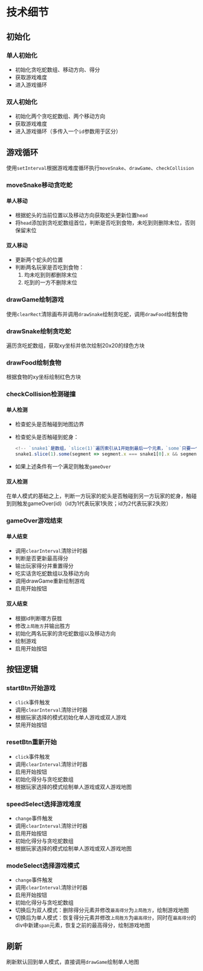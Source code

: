 # 技术细节

## 初始化

### 单人初始化

- 初始化贪吃蛇数组、移动方向、得分
- 获取游戏难度
- 进入游戏循环

### 双人初始化

- 初始化两个贪吃蛇数组、两个移动方向
- 获取游戏难度
- 进入游戏循环（多传入一个`id`参数用于区分）

## 游戏循环

使用`setInterval`根据游戏难度循环执行`moveSnake`、`drawGame`、`checkCollision`

### moveSnake移动贪吃蛇

#### 单人移动

- 根据蛇头的当前位置以及移动方向获取蛇头更新位置`head`
- 将`head`添加到贪吃蛇数组首位，判断是否吃到食物，未吃到则删除末位，否则保留末位

#### 双人移动

- 更新两个蛇头的位置
- 判断两名玩家是否吃到食物：
   1. 均未吃到则都删除末位
   2. 吃到的一方不删除末位

### drawGame绘制游戏

使用`clearRect`清除画布并调用`drawSnake`绘制贪吃蛇，调用`drawFood`绘制食物

### drawSnake绘制贪吃蛇

遍历贪吃蛇数组，获取xy坐标并依次绘制20x20的绿色方块

### drawFood绘制食物

根据食物的xy坐标绘制红色方块

### checkCollision检测碰撞

#### 单人检测

- 检查蛇头是否触碰到地图边界
- 检查蛇头是否触碰到蛇身：

   ```js
   <!-- `snake1`是数组，`slice(1)`遍历索引从1开始到最后一个元素，`some`只要一个满足条件就返回`true` -->
   snake1.slice(1).some(segment => segment.x === snake1[0].x && segment.y === snake1[0].y));
   ```

- 如果上述条件有一个满足则触发`gameOver`

#### 双人检测

在单人模式的基础之上，判断一方玩家的蛇头是否触碰到另一方玩家的蛇身，触碰到则触发gameOver(id)（id为1代表玩家1失败；id为2代表玩家2失败）

### gameOver游戏结束

#### 单人结束

- 调用`clearInterval`清除计时器
- 判断是否更新最高得分
- 输出玩家得分并重置得分
- 吃实话贪吃蛇数组以及移动方向
- 调用drawGame重新绘制游戏
- 启用开始按钮

#### 双人结束

- 根据id判断哪方获胜
- 修改`上局胜方`并输出胜方
- 初始化两名玩家的贪吃蛇数组以及移动方向
- 绘制游戏
- 启用开始按钮

## 按钮逻辑

### startBtn开始游戏

- `click`事件触发
- 调用`clearInterval`清除计时器
- 根据玩家选择的模式初始化单人游戏或双人游戏
- 禁用开始按钮

### resetBtn重新开始

- `click`事件触发
- 调用`clearInterval`清除计时器
- 启用开始按钮
- 初始化得分与贪吃蛇数组
- 根据玩家选择的模式绘制单人游戏或双人游戏地图

### speedSelect选择游戏难度

- `change`事件触发
- 调用`clearInterval`清除计时器
- 启用开始按钮
- 初始化得分与贪吃蛇数组
- 根据玩家选择的模式绘制单人游戏或双人游戏地图

### modeSelect选择游戏模式

- `change`事件触发
- 调用`clearInterval`清除计时器
- 启用开始按钮
- 初始化得分与贪吃蛇数组
- 切换后为双人模式：删除得分元素并修改`最高得分`为`上局胜方`，绘制游戏地图
- 切换后为单人模式：恢复得分元素并修改`上局胜方`为`最高得分`，同时在`最高得分`的div中新建`span`元素，恢复之前的最高得分，绘制游戏地图

## 刷新

刷新默认回到单人模式，直接调用`drawGame`绘制单人地图
